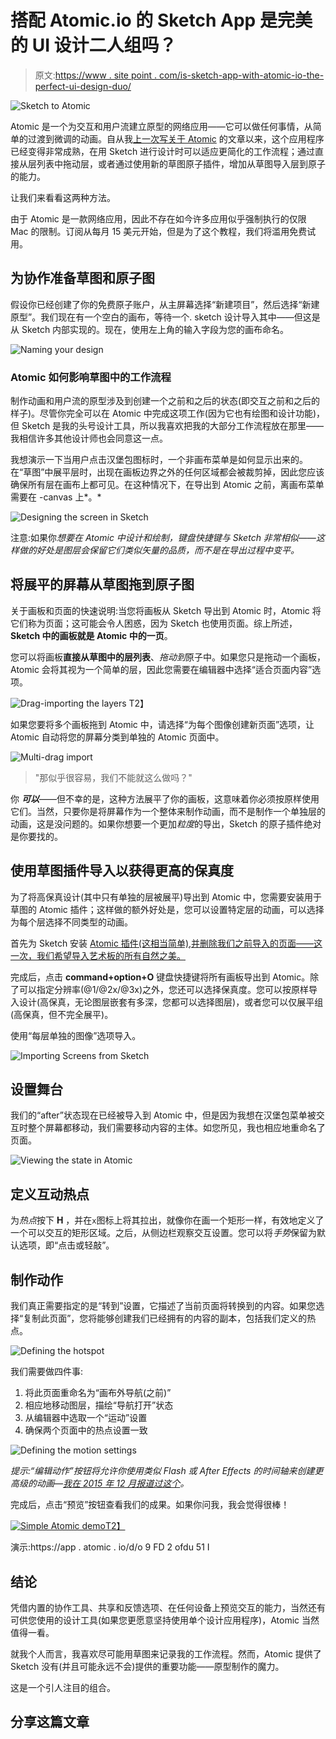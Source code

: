 # 搭配 Atomic.io 的 Sketch App 是完美的 UI 设计二人组吗？

> 原文:[https://www . site point . com/is-sketch-app-with-atomic-io-the-perfect-ui-design-duo/](https://www.sitepoint.com/is-sketch-app-with-atomic-io-the-perfect-ui-design-duo/)

![Sketch to Atomic](../Images/cbcd7267e16fff3bb9884d356ce826dd.png)

Atomic 是一个为交互和用户流建立原型的网络应用——它可以做任何事情，从简单的过渡到微调的动画。自从我[上一次写关于 Atomic](https://www.sitepoint.com/handle-complex-animations-with-atomic-io/) 的文章以来，这个应用程序已经变得非常成熟，在用 Sketch 进行设计时可以适应更简化的工作流程；通过直接从层列表中拖动层，或者通过使用新的草图原子插件，增加从草图导入层到原子的能力。

让我们来看看这两种方法。

由于 Atomic 是一款网络应用，因此不存在如今许多应用似乎强制执行的仅限 Mac 的限制。订阅从每月 15 美元开始，但是为了这个教程，我们将滥用免费试用。

## 为协作准备草图和原子图

假设你已经创建了你的免费原子账户，从主屏幕选择“新建项目”，然后选择“新建原型”。我们现在有一个空白的画布，等待一个. sketch 设计导入其中——但这是从 Sketch 内部实现的。现在，使用左上角的输入字段为您的画布命名。

![Naming your design](../Images/a2b2ab1075a8ec7ab848adbc77dec459.png)

### Atomic 如何影响草图中的工作流程

制作动画和用户流的原型涉及到创建一个之前和之后的状态(即交互之前和之后的样子)。尽管你完全可以在 Atomic 中完成这项工作(因为它也有绘图和设计功能)，但 Sketch 是我的头号设计工具，所以我喜欢把我的大部分工作流程放在那里——我相信许多其他设计师也会同意这一点。

我想演示一下当用户点击汉堡包图标时，一个非画布菜单是如何显示出来的。在“草图”中展平层时，出现在画板边界之外的任何区域都会被裁剪掉，因此您应该确保所有层在画布上都可见。在这种情况下，在导出到 Atomic 之前，离画布菜单需要在 -canvas 上*。*

![Designing the screen in Sketch](../Images/cf94a3efb9d5aa5e3ab0571c1d9ff16f.png)

注意:如果你*想要在 Atomic 中设计和绘制，键盘快捷键与 Sketch 非常相似——这样做的好处是图层会保留它们类似矢量的品质，而不是在导出过程中变平。*

## 将展平的屏幕从草图拖到原子图

关于画板和页面的快速说明:当您将画板从 Sketch 导出到 Atomic 时，Atomic 将它们称为页面；这可能会令人困惑，因为 Sketch 也使用页面。综上所述，**Sketch 中的画板就是 Atomic 中的一页**。

您可以将画板**直接从草图中的层列表**、*拖动到*原子中。如果您只是拖动一个画板，Atomic 会将其视为一个简单的层，因此您需要在编辑器中选择“适合页面内容”选项。

![Drag-importing the layers](../Images/f4d3544b4f7180cab0ab4b23177d338d.png)
T2】

如果您要将多个画板拖到 Atomic 中，请选择“为每个图像创建新页面”选项，让 Atomic 自动将您的屏幕分类到单独的 Atomic 页面中。

![Multi-drag import](../Images/a94429823edc8f59955e4cdc5980753a.png)

> "那似乎很容易，我们不能就这么做吗？"

你 ***可以***——但不幸的是，这种方法展平了你的画板，这意味着你必须按原样使用它们。当然，只要你是将屏幕作为一个整体来制作动画，而不是制作一个单独层的动画，这是没问题的。如果你想要一个更加*粒度*的导出，Sketch 的原子插件绝对是你要找的。

## 使用草图插件导入以获得更高的保真度

为了将高保真设计(其中只有单独的层被展平)导出到 Atomic 中，您需要安装用于草图的 Atomic 插件；这样做的额外好处是，您可以设置特定层的动画，可以选择为每个层选择不同类型的动画。

首先为 Sketch 安装 [Atomic 插件(这相当简单),并删除我们之前导入的页面——这一次，我们希望导入艺术板的所有自然之美。](https://atomic.io/sketch/)

完成后，点击 **command+option+O** 键盘快捷键将所有画板导出到 Atomic。除了可以指定分辨率(@1/@2x/@3x)之外，您还可以选择保真度。您可以按原样导入设计(高保真，无论图层嵌套有多深，您都可以选择图层)，或者您可以仅展平组(高保真，但不完全展平)。

使用“每层单独的图像”选项导入。

![Importing Screens from Sketch](../Images/293f5b52371e1a9162c529ab20bf1c11.png)

## 设置舞台

我们的“after”状态现在已经被导入到 Atomic 中，但是因为我想在汉堡包菜单被交互时整个屏幕都移动，我们需要移动内容的主体。如您所见，我也相应地重命名了页面。

![Viewing the state in Atomic](../Images/a2466e2deaa900977b87b811b19698b4.png)

## 定义互动热点

为*热点*按下 **H** ，并在`x`图标上将其拉出，就像你在画一个矩形一样，有效地定义了一个可以交互的矩形区域。之后，从侧边栏观察交互设置。您可以将*手势*保留为默认选项，即“点击或轻敲”。

## 制作动作

我们真正需要指定的是“转到”设置，它描述了当前页面将转换到的内容。如果您选择“复制此页面”，您将能够创建我们已经拥有的内容的副本，包括我们定义的热点。

![Defining the hotspot](../Images/4f719b542bf06c3ebd1335d20dcb9828.png)

我们需要做四件事:

1.  将此页面重命名为“画布外导航(之前)”
2.  相应地移动图层，描绘“导航打开”状态
3.  从编辑器中选取一个“运动”设置
4.  确保两个页面中的热点设置一致

![Defining the motion settings](../Images/b19213565c3d9d8852117b34fb3788eb.png)

*提示:“编辑动作”按钮将允许你使用类似 Flash 或 After Effects 的时间轴来创建更高级的动画—[我在 2015 年 12 月报道过这个](https://www.sitepoint.com/handle-complex-animations-with-atomic-io/)。*

完成后，点击“预览”按钮查看我们的成果。如果你问我，我会觉得很棒！

[![Simple Atomic demo ](../Images/0e2a80a7201f5fb39fda7b8a6d15cbda.png)T2】](https://app.atomic.io/d/o9Fd2ofdU51i)

演示:https://app . atomic . io/d/o 9 FD 2 ofdu 51 I

## 结论

凭借内置的协作工具、共享和反馈选项、在任何设备上预览交互的能力，当然还有可供您使用的设计工具(如果您更愿意坚持使用单个设计应用程序)，Atomic 当然值得一看。

就我个人而言，我喜欢尽可能用草图来记录我的工作流程。然而，Atomic 提供了 Sketch 没有(并且可能永远不会)提供的重要功能——原型制作的魔力。

这是一个引人注目的组合。

## 分享这篇文章